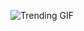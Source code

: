 ![Trending GIF](https://media3.giphy.com/media/xUPGcEliCc7bETyfO8/giphy.gif?cid=8bb21772ds332gt0m64opo7ohq0sy1r5b5dfl0lpcxe9eohi&ep=v1_gifs_search&rid=giphy.gif&ct=g)
